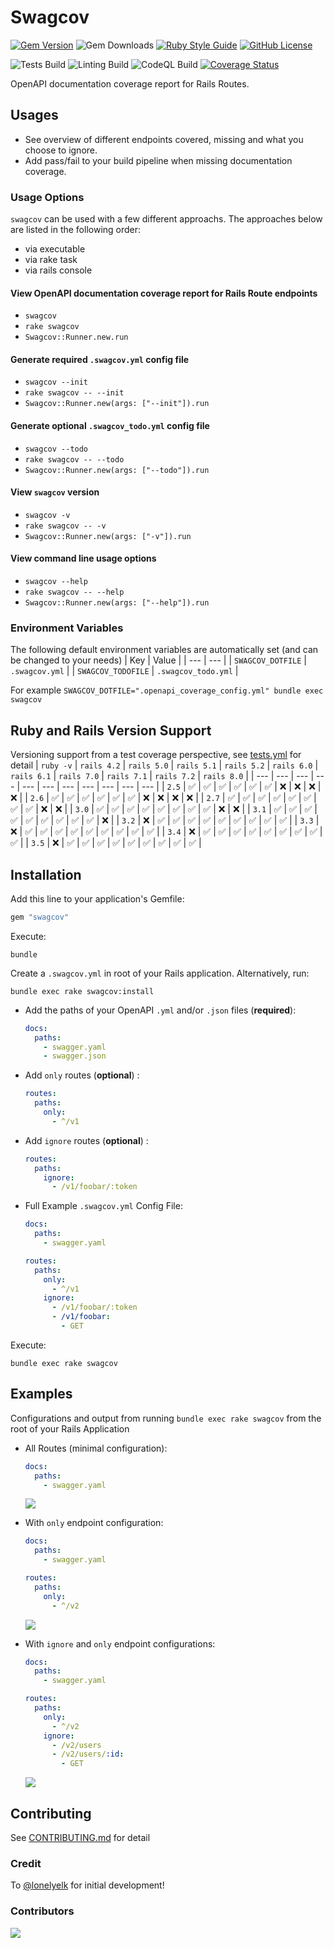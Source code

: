 # Swagcov
[![Gem Version](https://img.shields.io/gem/v/swagcov)](https://rubygems.org/gems/swagcov)
![Gem Downloads](https://img.shields.io/gem/dt/swagcov)
[![Ruby Style Guide](https://img.shields.io/badge/code_style-rubocop-brightgreen.svg)](https://github.com/rubocop-hq/rubocop)
[![GitHub License](https://img.shields.io/github/license/smridge/swagcov.svg)](https://github.com/smridge/swagcov/blob/main/LICENSE)

![Tests Build](https://github.com/smridge/swagcov/actions/workflows/tests.yml/badge.svg)
![Linting Build](https://github.com/smridge/swagcov/actions/workflows/linting.yml/badge.svg)
![CodeQL Build](https://github.com/smridge/swagcov/actions/workflows/codeql-analysis.yml/badge.svg)
[![Coverage Status](https://coveralls.io/repos/github/smridge/swagcov/badge.svg?branch=main)](https://coveralls.io/github/smridge/swagcov?branch=main)

OpenAPI documentation coverage report for Rails Routes.

## Usages
- See overview of different endpoints covered, missing and what you choose to ignore.
- Add pass/fail to your build pipeline when missing documentation coverage.

### Usage Options
`swagcov` can be used with a few different approachs.
The approaches below are listed in the following order:
- via executable
- via rake task
- via rails console

#### View OpenAPI documentation coverage report for Rails Route endpoints
- `swagcov`
- `rake swagcov`
- `Swagcov::Runner.new.run`

#### Generate required `.swagcov.yml` config file
- `swagcov --init`
- `rake swagcov -- --init`
- `Swagcov::Runner.new(args: ["--init"]).run`

#### Generate optional `.swagcov_todo.yml` config file
- `swagcov --todo`
- `rake swagcov -- --todo`
- `Swagcov::Runner.new(args: ["--todo"]).run`

#### View `swagcov` version
- `swagcov -v`
- `rake swagcov -- -v`
- `Swagcov::Runner.new(args: ["-v"]).run`

#### View command line usage options
- `swagcov --help`
- `rake swagcov -- --help`
- `Swagcov::Runner.new(args: ["--help"]).run`

### Environment Variables
The following default environment variables are automatically set (and can be changed to your needs)
| Key                | Value               |
| ---                | ---                 |
| `SWAGCOV_DOTFILE`  | `.swagcov.yml`      |
| `SWAGCOV_TODOFILE` | `.swagcov_todo.yml` |

For example `SWAGCOV_DOTFILE=".openapi_coverage_config.yml" bundle exec swagcov`

## Ruby and Rails Version Support
Versioning support from a test coverage perspective, see [tests.yml](/.github/workflows/tests.yml) for detail
| `ruby -v` | `rails 4.2` | `rails 5.0` | `rails 5.1` | `rails 5.2` | `rails 6.0` | `rails 6.1` | `rails 7.0` | `rails 7.1` | `rails 7.2` | `rails 8.0` |
| ---       | ---         | ---         | ---         | ---         | ---         | ---         | ---         | ---         | ---         | ---         |
| `2.5`     | ✅          | ✅          | ✅          | ✅          | ✅          | ✅          | ❌          | ❌          | ❌          | ❌          |
| `2.6`     | ✅          | ✅          | ✅          | ✅          | ✅          | ✅          | ❌          | ❌          | ❌          | ❌          |
| `2.7`     | ✅          | ✅          | ✅          | ✅          | ✅          | ✅          | ✅          | ✅          | ❌          | ❌          |
| `3.0`     | ✅          | ✅          | ✅          | ✅          | ✅          | ✅          | ✅          | ✅          | ❌          | ❌          |
| `3.1`     | ✅          | ✅          | ✅          | ✅          | ✅          | ✅          | ✅          | ✅          | ✅          | ❌          |
| `3.2`     | ❌          | ✅          | ✅          | ✅          | ✅          | ✅          | ✅          | ✅          | ✅          | ✅          |
| `3.3`     | ❌          | ✅          | ✅          | ✅          | ✅          | ✅          | ✅          | ✅          | ✅          | ✅          |
| `3.4`     | ❌          | ✅          | ✅          | ✅          | ✅          | ✅          | ✅          | ✅          | ✅          | ✅          |
| `3.5`     | ❌          | ✅          | ✅          | ✅          | ✅          | ✅          | ✅          | ✅          | ✅          | ✅          |

## Installation
Add this line to your application's Gemfile:
```ruby
gem "swagcov"
```

Execute:
```shell
bundle
```

Create a `.swagcov.yml` in root of your Rails application. Alternatively, run:
```shell
bundle exec rake swagcov:install
```

- Add the paths of your OpenAPI `.yml` and/or `.json` files (**required**):
  ```yml
  docs:
    paths:
      - swagger.yaml
      - swagger.json
  ```

- Add `only` routes (**optional**) :
  ```yml
  routes:
    paths:
      only:
        - ^/v1
  ```

- Add `ignore` routes (**optional**) :
  ```yml
  routes:
    paths:
      ignore:
        - /v1/foobar/:token
  ```

- Full Example `.swagcov.yml` Config File:
  ```yml
  docs:
    paths:
      - swagger.yaml

  routes:
    paths:
      only:
        - ^/v1
      ignore:
        - /v1/foobar/:token
        - /v1/foobar:
          - GET
  ```

Execute:
```shell
bundle exec rake swagcov
```

## Examples
Configurations and output from running `bundle exec rake swagcov` from the root of your Rails Application
- All Routes (minimal configuration):
  ```yml
  docs:
    paths:
      - swagger.yaml
  ```
  <img src="https://raw.githubusercontent.com/smridge/swagcov/main/images/all-endpoints.png">


- With `only` endpoint configuration:
  ```yml
  docs:
    paths:
      - swagger.yaml

  routes:
    paths:
      only:
        - ^/v2
  ```
  <img src="https://raw.githubusercontent.com/smridge/swagcov/main/images/only-endpoints.png">

- With `ignore` and `only` endpoint configurations:
  ```yml
  docs:
    paths:
      - swagger.yaml

  routes:
    paths:
      only:
        - ^/v2
      ignore:
        - /v2/users
        - /v2/users/:id:
          - GET
  ```
  <img src="https://raw.githubusercontent.com/smridge/swagcov/main/images/ignore-and-only-endpoints.png">

## Contributing
See [CONTRIBUTING.md](CONTRIBUTING.md) for detail

### Credit
To [@lonelyelk](https://github.com/lonelyelk) for initial development!

### Contributors
<a href="https://github.com/smridge/swagcov/graphs/contributors">
  <img src="https://contrib.rocks/image?repo=smridge/swagcov" />
</a>

